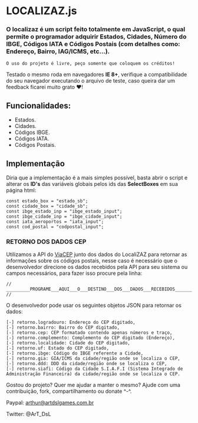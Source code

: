 # LOCALIZAZ.js
### O localizaz é um script feito totalmente em JavaScript, o qual permite o programador adquirir Estados, Cidades, Número do IBGE, Códigos IATA e Códigos Postais (com detalhes como: Endereço, Bairro, IAG/ICMS, etc...).
```O uso do projeto é livre, peço somente que coloquem os créditos!```

Testado o mesmo roda em navegadores **IE 8+**, verifique a compatibilidade do seu navegador executando o arquivo de teste, caso queira dar um feedback ficarei muito grato ♥!


## Funcionalidades:
- Estados.
- Cidades.
- Códigos IBGE.
- Códigos IATA.
- Códigos Postais.


## Implementação
Diria que a implementação é a mais simples possível, basta abrir o script e alterar os **ID's** das variáveis globais pelos ids das **SelectBoxes** em sua página html:

```
const estado_box = "estado_sb";
const cidade_box = "cidade_sb";
const ibge_estado_inp = "ibge_estado_input";
const ibge_cidade_inp = "ibge_cidade_input";
const iata_aeroportos = "iata_input";
const cod_postal = "codpostal_input";
```

### RETORNO DOS DADOS CEP
Utilizamos a API do [ViaCEP](https://viacep.com.br/) junto dos dados do LocaliZAZ para retornar as informações sobre os códigos postais, nesse caso é necessário que o desenvolvedor direcione os dados recebidos pela API para seu sistema ou campos necessários, para fazer isso procure pela linha:

```
// _________PROGRAME___AQUI___O___DESTINO___DOS___DADOS___RECEBIDOS_________ //
```

O desenvolvedor pode usar os seguintes objetos JSON para retornar os dados:

```
[-] retorno.logradouro: Endereço do CEP digitado,
[-] retorno.bairro: Bairro do CEP digitado,
[-] retorno.cep: CEP formatado contendo apenas números e traço,
[-] retorno.complemento: Complemento do CEP digitado (Endereço),
[-] retorno.localidade: Cidade do CEP digitado,
[-] retorno.uf: Estado do CEP digitado,
[-] retorno.ibge: Código do IBGE referente a Cidade,
[-] retorno.gia: GIA/ICMS da cidade/região onde se localiza o CEP,
[-] retorno.ddd: DDD da cidade/região onde se localiza o CEP,
[-] retorno.siafi: Código da Cidade S.I.A.F.I (Sistema Integrado de Administração Financeira) da cidade/região onde se localiza o CEP.
```

Gostou do projeto? Quer me ajudar a manter o mesmo? Ajude com uma contribuição, fork, compartilhamento ou donate ^-^.


Paypal: arthur@artdslgames.com.br

Twitter: @ArT_DsL
